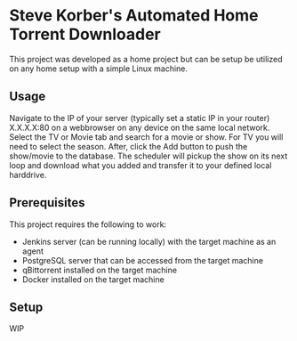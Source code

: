 # Steve Korber's Automated Home Torrent Downloader

This project was developed as a home project but can be setup be utilized on any
home setup with a simple Linux machine.

## Usage

Navigate to the IP of your server (typically set a static IP in your router) X.X.X.X:80 on a webbrowser on any device on the same local network.
Select the TV or Movie tab and search for a movie or show. For TV you will need to select the season. 
After, click the Add button to push the show/movie to the database.
The scheduler will pickup the show on its next loop and download what you added and transfer it to your defined local harddrive.

## Prerequisites

This project requires the following to work:
* Jenkins server (can be running locally) with the target machine as an agent
* PostgreSQL server that can be accessed from the target machine
* qBittorrent installed on the target machine
* Docker installed on the target machine

## Setup

WIP